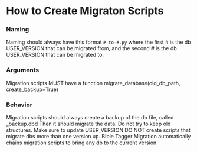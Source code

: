 # How to Create Migraton Scripts

### Naming

Naming should always have this format ```#-to-#.py``` where the first # is the db USER_VERSION that can be migrated from, and the second # is the db USER_VERSION that can be migrated to.

### Arguments

Migration scripts MUST have a function migrate_database(old_db_path, create_backup=True)

### Behavior

Migration scripts should always create a backup of the db file, called <oldname>_backup.dbd
Then it should migrate the data. Do not try to keep old structures.
Make sure to update USER_VERSION
DO NOT create scripts that migrate dbs more than one version up. Bible Tagger Migration automatically chains migration scripts to bring any db to the current version

